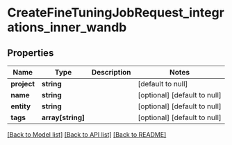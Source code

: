 # CreateFineTuningJobRequest_integrations_inner_wandb

## Properties
Name | Type | Description | Notes
------------ | ------------- | ------------- | -------------
**project** | **string** |  | [default to null]
**name** | **string** |  | [optional] [default to null]
**entity** | **string** |  | [optional] [default to null]
**tags** | **array[string]** |  | [optional] [default to null]

[[Back to Model list]](../README.md#documentation-for-models) [[Back to API list]](../README.md#documentation-for-api-endpoints) [[Back to README]](../README.md)


